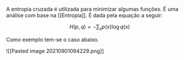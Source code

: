 ---
---

A entropia cruzada é utilizada para minimizar algumas funções. É uma análise com base na [[Entropia]]. É dada pela equação a seguir:

$$H(p,q) = -\sum_xp(x)\log{q(x)}$$

Como exemplo tem-se o caso abaixo. 

![[Pasted image 20210901094229.png]]